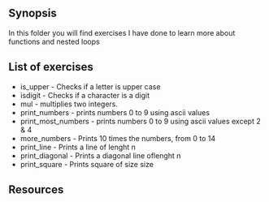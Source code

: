 ## Synopsis
In this folder you will find exercises I have done to learn more about functions and nested loops

## List of exercises
+ is_upper - Checks if a letter is upper case
+ isdigit - Checks if a character is a digit
+ mul - multiplies two integers.
+ print_numbers - prints numbers 0 to 9 using ascii values
+ print_most_numbers - prints numbers 0 to 9 using ascii values except 2 & 4
+ more_numbers - Prints 10 times the numbers, from 0 to 14
+ print_line - Prints a line of lenght n
+ print_diagonal - Prints a diagonal line oflenght n
+ print_square - Prints square of size size


## Resources